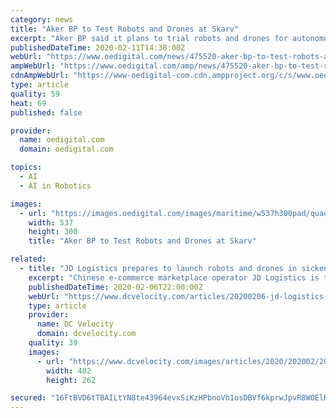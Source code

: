 ```yaml
---
category: news
title: "Aker BP to Test Robots and Drones at Skarv"
excerpt: "Aker BP said it plans to trial robots and drones for autonomous inspection, data capture and automatic report generation on its operated Skarv installation in the Norwegian Sea during 2020. The Norwegian focused exploration and production firm announced Tuesday it is working with industrial artificial intelligence (AI) software-as-a-service ..."
publishedDateTime: 2020-02-11T14:38:00Z
webUrl: "https://www.oedigital.com/news/475520-aker-bp-to-test-robots-and-drones-at-skarv"
ampWebUrl: "https://www.oedigital.com/amp/news/475520-aker-bp-to-test-robots-and-drones-at-skarv"
cdnAmpWebUrl: "https://www-oedigital-com.cdn.ampproject.org/c/s/www.oedigital.com/amp/news/475520-aker-bp-to-test-robots-and-drones-at-skarv"
type: article
quality: 59
heat: 69
published: false

provider:
  name: oedigital.com
  domain: oedigital.com

topics:
  - AI
  - AI in Robotics

images:
  - url: "https://images.oedigital.com/images/maritime/w537h300pad/quadruped-robot-developed-boston-dynamics-109826.png"
    width: 537
    height: 300
    title: "Aker BP to Test Robots and Drones at Skarv"

related:
  - title: "JD Logistics prepares to launch robots and drones in sickened Wuhan"
    excerpt: "Chinese e-commerce marketplace operator JD Logistics is turning to robots and drones in its continuing effort to sustain last-mile ... \"highly efficient fulfillment centers that integrate intelligent logistics technologies such as artificial intelligence (AI), deep learning, and image recognition, with over 70 varying degrees of automation ..."
    publishedDateTime: 2020-02-06T22:00:00Z
    webUrl: "https://www.dcvelocity.com/articles/20200206-jd-logistics-prepares-to-launch-robots-and-drones-in-sickened-wuhan/"
    type: article
    provider:
      name: DC Velocity
      domain: dcvelocity.com
    quality: 39
    images:
      - url: "https://www.dcvelocity.com/images/articles/2020/202002/20200206news_jd_robot.jpg"
        width: 402
        height: 262

secured: "16FtBVD6tTBAILtYN8te43964evxSiKzHPbnoVh1osDBVf6kprwJpvR8WOElKv/UMO0x4krB+xgbf2m4NbgVx4Bitw77y5LApDYLsu3RU+XJgZ6RQjY4ylKedkwqNINLG9pbfdIBtZgvsha9e8yXzzzXgVfPZvvr5hvwBMO81yC4Nh7O5cg40kckWUBnbNkqsl+8NeezH5lUJrRXOcaFt8sdPZRA+IttFpcfBYZwdsl+6Toc3/NbriE3kTRtQOPlRKZ96b3AmM6yrkVNRvALijMDdGEwFgybVBw2oGUOEdJabCebDdoMvQXVm7vJqE02;F+9oC5UyDw4WXaQI/n6u6g=="
---
```


